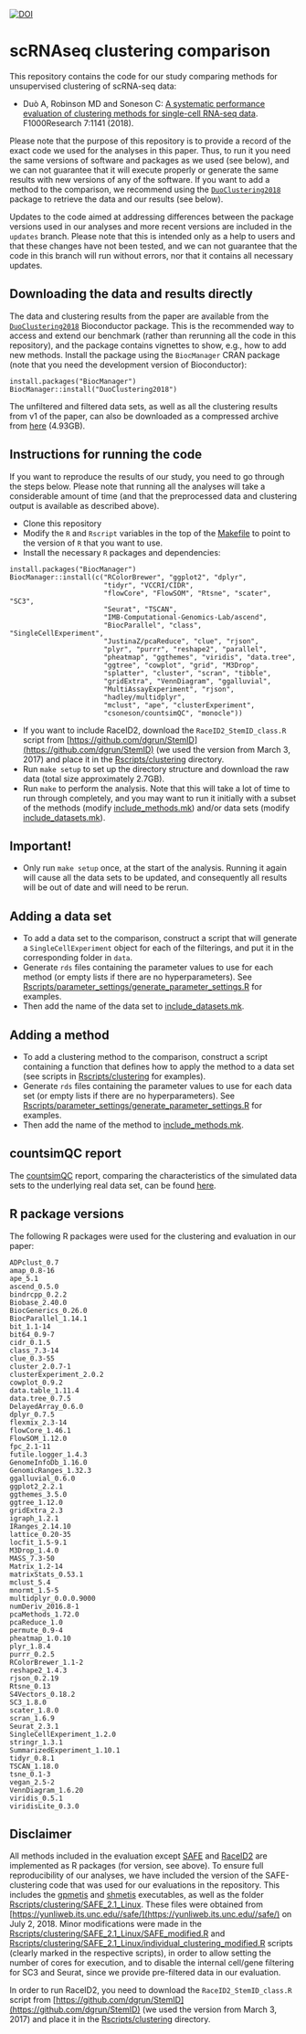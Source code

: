 [![DOI](https://zenodo.org/badge/98410072.svg)](https://zenodo.org/badge/latestdoi/98410072)

# scRNAseq clustering comparison
This repository contains the code for our study comparing methods for unsupervised clustering of scRNA-seq data:

- Duò A, Robinson MD and Soneson C: [A systematic performance evaluation of clustering methods for single-cell RNA-seq data](https://f1000research.com/articles/7-1141/v2). F1000Research 7:1141 (2018).

Please note that the purpose of this repository is to provide a record of the exact code we used for the analyses in this paper. Thus, to run it you need the same versions of software and packages as we used (see below), and we can not guarantee that it will execute properly or generate the same results with new versions of any of the software. If you want to add a method to the comparison, we recommend using the [`DuoClustering2018`](https://bioconductor.org/packages/DuoClustering2018/) package to retrieve the data and our results (see below). 

Updates to the code aimed at addressing differences between the package versions used in our analyses and more recent versions are included in the `updates` branch. Please note that this is intended only as a help to users and that these changes have not been tested, and we can not guarantee that the code in this branch will run without errors, nor that it contains all necessary updates. 

## Downloading the data and results directly
The data and clustering results from the paper are available from the [`DuoClustering2018`](https://bioconductor.org/packages/DuoClustering2018/) Bioconductor package. This is the recommended way to access and extend our benchmark (rather than rerunning all the code in this repository), and the package contains vignettes to show, e.g., how to add new methods. Install the package using the `BiocManager` CRAN package (note that you need the development version of Bioconductor):

```
install.packages("BiocManager")
BiocManager::install("DuoClustering2018")
```

The unfiltered and filtered data sets, as well as all the clustering results from v1 of the paper, can also be downloaded as a compressed archive from [here](https://zenodo.org/records/12772318) (4.93GB). 


## Instructions for running the code
If you want to reproduce the results of our study, you need to go through the steps below. Please note that running all the analyses will take a considerable amount of time (and that the preprocessed data and clustering output is available as described above).

- Clone this repository
- Modify the `R` and `Rscript` variables in the top of the [Makefile](Makefile) to point to the version of `R` that you want to use.
- Install the necessary `R` packages and dependencies:

```
install.packages("BiocManager")
BiocManager::install(c("RColorBrewer", "ggplot2", "dplyr", 
                       "tidyr", "VCCRI/CIDR", 
                       "flowCore", "FlowSOM", "Rtsne", "scater", "SC3", 
                       "Seurat", "TSCAN", 
                       "IMB-Computational-Genomics-Lab/ascend",
                       "BiocParallel", "class", "SingleCellExperiment",
                       "JustinaZ/pcaReduce", "clue", "rjson", 
                       "plyr", "purrr", "reshape2", "parallel", 
                       "pheatmap", "ggthemes", "viridis", "data.tree", 
                       "ggtree", "cowplot", "grid", "M3Drop",
                       "splatter", "cluster", "scran", "tibble", 
                       "gridExtra", "VennDiagram", "ggalluvial", 
                       "MultiAssayExperiment", "rjson", 
                       "hadley/multidplyr",
                       "mclust", "ape", "clusterExperiment", 
                       "csoneson/countsimQC", "monocle"))
```

- If you want to include RaceID2, download the `RaceID2_StemID_class.R` script from [https://github.com/dgrun/StemID](https://github.com/dgrun/StemID) (we used the version from March 3, 2017) and place it in the [Rscripts/clustering](Rscripts/clustering) directory. 
- Run `make setup` to set up the directory structure and download the raw data (total size approximately 2.7GB).
- Run `make` to perform the analysis. Note that this will take a lot of time to run through completely, and you may want to run it initially with a subset of the methods (modify [include_methods.mk](include_methods.mk)) and/or data sets (modify [include_datasets.mk](include_datasets.mk)). 

## Important!
- Only run `make setup` once, at the start of the analysis. Running it again will cause all the data sets to be updated, and consequently all results will be out of date and will need to be rerun.

## Adding a data set
- To add a data set to the comparison, construct a script that will generate a `SingleCellExperiment` object for each of the filterings, and put it in the corresponding folder in `data`.
- Generate `rds` files containing the parameter values to use for each method (or empty lists if there are no hyperparameters). See [Rscripts/parameter_settings/generate_parameter_settings.R](Rscripts/parameter_settings/generate_parameter_settings.R) for examples.
- Then add the name of the data set to [include_datasets.mk](include_datasets.mk).

## Adding a method
- To add a clustering method to the comparison, construct a script containing a function that defines how to apply the method to a data set (see scripts in [Rscripts/clustering](Rscripts/clustering) for examples).
- Generate `rds` files containing the parameter values to use for each data set (or empty lists if there are no hyperparameters). See [Rscripts/parameter_settings/generate_parameter_settings.R](Rscripts/parameter_settings/generate_parameter_settings.R) for examples.
- Then add the name of the method to [include_methods.mk](include_methods.mk).

## countsimQC report 
The [countsimQC](https://github.com/csoneson/countsimQC) report, comparing the characteristics of the simulated data sets to the underlying real data set, can be found [here](http://imlspenticton.uzh.ch/robinson_lab/DuoClustering2018/Kumar_countsimQC.html).

## R package versions
The following R packages were used for the clustering and evaluation in our paper:

```
ADPclust_0.7
amap_0.8-16
ape_5.1
ascend_0.5.0
bindrcpp_0.2.2
Biobase_2.40.0
BiocGenerics_0.26.0
BiocParallel_1.14.1
bit_1.1-14
bit64_0.9-7
cidr_0.1.5
class_7.3-14
clue_0.3-55
cluster_2.0.7-1
clusterExperiment_2.0.2
cowplot_0.9.2
data.table_1.11.4
data.tree_0.7.5
DelayedArray_0.6.0
dplyr_0.7.5
flexmix_2.3-14
flowCore_1.46.1
FlowSOM_1.12.0
fpc_2.1-11
futile.logger_1.4.3
GenomeInfoDb_1.16.0
GenomicRanges_1.32.3
ggalluvial_0.6.0
ggplot2_2.2.1
ggthemes_3.5.0
ggtree_1.12.0
gridExtra_2.3
igraph_1.2.1
IRanges_2.14.10
lattice_0.20-35
locfit_1.5-9.1
M3Drop_1.4.0
MASS_7.3-50
Matrix_1.2-14
matrixStats_0.53.1
mclust_5.4
mnormt_1.5-5
multidplyr_0.0.0.9000
numDeriv_2016.8-1
pcaMethods_1.72.0
pcaReduce_1.0
permute_0.9-4
pheatmap_1.0.10
plyr_1.8.4
purrr_0.2.5
RColorBrewer_1.1-2
reshape2_1.4.3
rjson_0.2.19
Rtsne_0.13
S4Vectors_0.18.2
SC3_1.8.0
scater_1.8.0
scran_1.6.9
Seurat_2.3.1
SingleCellExperiment_1.2.0
stringr_1.3.1
SummarizedExperiment_1.10.1
tidyr_0.8.1
TSCAN_1.18.0
tsne_0.1-3
vegan_2.5-2
VennDiagram_1.6.20
viridis_0.5.1
viridisLite_0.3.0
```

## Disclaimer
All methods included in the evaluation except [SAFE](https://www.biorxiv.org/content/early/2018/03/28/215723) and [RaceID2]() are implemented as R packages (for version, see above). To ensure full reproducibility of our analyses, we have included the version of the SAFE-clustering code that was used for our evaluations in the repository. This includes the [gpmetis](gpmetis) and [shmetis](shmetis) executables, as well as the folder [Rscripts/clustering/SAFE_2.1_Linux](Rscripts/clustering/SAFE_2.1_Linux). These files were obtained from [https://yunliweb.its.unc.edu//safe/](https://yunliweb.its.unc.edu//safe/) on July 2, 2018. Minor modifications were made in the [Rscripts/clustering/SAFE_2.1_Linux/SAFE_modified.R](Rscripts/clustering/SAFE_2.1_Linux/SAFE_modified.R) and [Rscripts/clustering/SAFE_2.1_Linux/individual_clustering_modified.R](Rscripts/clustering/SAFE_2.1_Linux/individual_clustering_modified.R) scripts (clearly marked in the respective scripts), in order to allow setting the number of cores for execution, and to disable the internal cell/gene filtering for SC3 and Seurat, since we provide pre-filtered data in our evaluation. 

In order to run RaceID2, you need to download the `RaceID2_StemID_class.R` script from [https://github.com/dgrun/StemID](https://github.com/dgrun/StemID) (we used the version from March 3, 2017) and place it in the [Rscripts/clustering](Rscripts/clustering) directory. 
